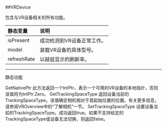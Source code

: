 ##VRDevice

包含与VR设备相关的所有功能。


|静态变量|说明|
|:--|:--|
|isPresent|成功检测到VR设备正常工作。|
|model|装载VR设备的具体型号。|
|refreshRate|以赫兹显示的刷新率。|

---

静态功能

GetNativePtr	此方法返回一个IntPtr，表示一个可用的VR设备的本地指针，否则该值将为IntPtr.Zero。
GetTrackingSpaceType	返回设备当前的TrackingSpaceType。该值确定相机相对于其起始位置的位置。有关更多信息，请参阅VROverview中的“了解相机”一节。
SetTrackingSpaceType	设置设备当前的TrackingSpaceType。成功返回true。如果不支持给定的TrackingSpaceType或设备无法切换，则返回false。